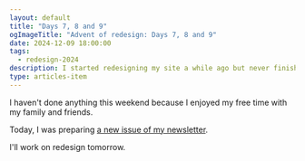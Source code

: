 ```yaml
---
layout: default
title: "Days 7, 8 and 9"
ogImageTitle: "Advent of redesign: Days 7, 8 and 9"
date: 2024-12-09 18:00:00
tags:
  - redesign-2024
description: I started redesigning my site a while ago but never finished it, so I thought it would be a good idea to finish it this Advent. These are days 7, 8 and 9.
type: articles-item
---
```


I haven't done anything this weekend because I enjoyed my free time with my family and friends.

Today, I was preparing [a new issue of my newsletter](/side-projects/ui-dev-newsletter/2024-12-09/).

I'll work on redesign tomorrow.
